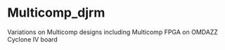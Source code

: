 # Multicomp_djrm
Variations on Multicomp designs including
Multicomp FPGA on OMDAZZ Cyclone IV board

